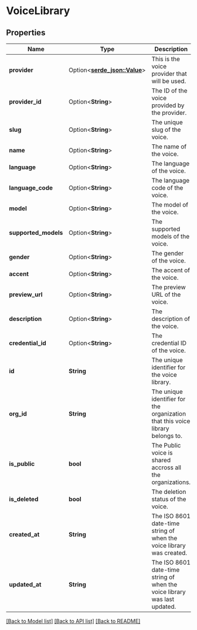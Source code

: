 # VoiceLibrary

## Properties

Name | Type | Description | Notes
------------ | ------------- | ------------- | -------------
**provider** | Option<[**serde_json::Value**](.md)> | This is the voice provider that will be used. | [optional]
**provider_id** | Option<**String**> | The ID of the voice provided by the provider. | [optional]
**slug** | Option<**String**> | The unique slug of the voice. | [optional]
**name** | Option<**String**> | The name of the voice. | [optional]
**language** | Option<**String**> | The language of the voice. | [optional]
**language_code** | Option<**String**> | The language code of the voice. | [optional]
**model** | Option<**String**> | The model of the voice. | [optional]
**supported_models** | Option<**String**> | The supported models of the voice. | [optional]
**gender** | Option<**String**> | The gender of the voice. | [optional]
**accent** | Option<**String**> | The accent of the voice. | [optional]
**preview_url** | Option<**String**> | The preview URL of the voice. | [optional]
**description** | Option<**String**> | The description of the voice. | [optional]
**credential_id** | Option<**String**> | The credential ID of the voice. | [optional]
**id** | **String** | The unique identifier for the voice library. | 
**org_id** | **String** | The unique identifier for the organization that this voice library belongs to. | 
**is_public** | **bool** | The Public voice is shared accross all the organizations. | 
**is_deleted** | **bool** | The deletion status of the voice. | 
**created_at** | **String** | The ISO 8601 date-time string of when the voice library was created. | 
**updated_at** | **String** | The ISO 8601 date-time string of when the voice library was last updated. | 

[[Back to Model list]](../README.md#documentation-for-models) [[Back to API list]](../README.md#documentation-for-api-endpoints) [[Back to README]](../README.md)



